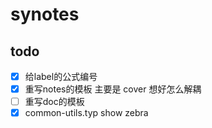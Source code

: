 # synotes
## todo
- [x] 给label的公式编号
- [x] 重写notes的模板 主要是 cover 想好怎么解耦
- [ ] 重写doc的模板
- [x] common-utils.typ show zebra